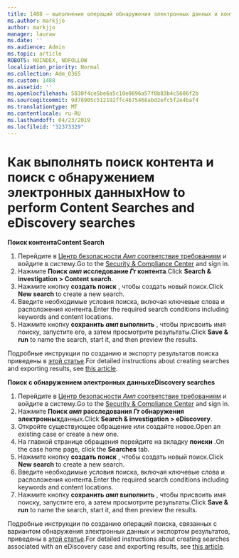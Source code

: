 ```yaml
---
title: 1488 — выполнение операций обнаружения электронных данных и контента
ms.author: markjjo
author: markjjo
manager: lauraw
ms.date: ''
ms.audience: Admin
ms.topic: article
ROBOTS: NOINDEX, NOFOLLOW
localization_priority: Normal
ms.collection: Adm_O365
ms.custom: 1488
ms.assetid: ''
ms.openlocfilehash: 5830f4ce5be6a5c10e0696a57f0b83b4c5606f2b
ms.sourcegitcommit: 9d78905c512192ffc4675468abd2efc5f2e4baf4
ms.translationtype: MT
ms.contentlocale: ru-RU
ms.lasthandoff: 04/23/2019
ms.locfileid: "32373329"
---
```

# <a name="how-to-perform-content-searches-and-ediscovery-searches"></a><span data-ttu-id="b3f09-102">Как выполнять поиск контента и поиск с обнаружением электронных данных</span><span class="sxs-lookup"><span data-stu-id="b3f09-102">How to perform Content Searches and eDiscovery searches</span></span>

<span data-ttu-id="b3f09-103">**Поиск контента**</span><span class="sxs-lookup"><span data-stu-id="b3f09-103">**Content Search**</span></span>

1. <span data-ttu-id="b3f09-104">Перейдите в [Центр безопасности _Амп_ соответствие требованиям](https://protection.office.com) и войдите в систему.</span><span class="sxs-lookup"><span data-stu-id="b3f09-104">Go to the [Security & Compliance Center](https://protection.office.com) and sign in.</span></span>
2. <span data-ttu-id="b3f09-105">Нажмите **Поиск _амп_ исследование _Гт_ контента**.</span><span class="sxs-lookup"><span data-stu-id="b3f09-105">Click **Search & investigation > Content search**.</span></span>
3. <span data-ttu-id="b3f09-106">Нажмите кнопку **создать поиск** , чтобы создать новый поиск.</span><span class="sxs-lookup"><span data-stu-id="b3f09-106">Click **New search** to create a new search.</span></span>
4. <span data-ttu-id="b3f09-107">Введите необходимые условия поиска, включая ключевые слова и расположения контента.</span><span class="sxs-lookup"><span data-stu-id="b3f09-107">Enter the required search conditions including keywords and content locations.</span></span>  
5. <span data-ttu-id="b3f09-108">Нажмите кнопку **сохранить _амп_ выполнить** , чтобы присвоить имя поиску, запустите его, а затем просмотрите результаты.</span><span class="sxs-lookup"><span data-stu-id="b3f09-108">Click **Save & run** to name the search, start it, and then preview the results.</span></span> 
 
<span data-ttu-id="b3f09-109">Подробные инструкции по созданию и экспорту результатов поиска приведены в [этой статье](https://docs.microsoft.com/office365/securitycompliance/content-search).</span><span class="sxs-lookup"><span data-stu-id="b3f09-109">For detailed instructions about creating searches and exporting results, see [this article](https://docs.microsoft.com/office365/securitycompliance/content-search).</span></span>

<span data-ttu-id="b3f09-110">**Поиск с обнаружением электронных данных**</span><span class="sxs-lookup"><span data-stu-id="b3f09-110">**eDiscovery searches**</span></span>

1. <span data-ttu-id="b3f09-111">Перейдите в [Центр безопасности _Амп_ соответствие требованиям](https://protection.office.com) и войдите в систему.</span><span class="sxs-lookup"><span data-stu-id="b3f09-111">Go to the [Security & Compliance Center](https://protection.office.com) and sign in.</span></span>
2. <span data-ttu-id="b3f09-112">Нажмите **Поиск _амп_ расследования _Гт_ обнаружения электронных**данных.</span><span class="sxs-lookup"><span data-stu-id="b3f09-112">Click **Search & investigation > eDiscovery**.</span></span>
3. <span data-ttu-id="b3f09-113">Откройте существующее обращение или создайте новое.</span><span class="sxs-lookup"><span data-stu-id="b3f09-113">Open an existing case or create a new one.</span></span>
4. <span data-ttu-id="b3f09-114">На главной странице обращения перейдите на вкладку **поиски** .</span><span class="sxs-lookup"><span data-stu-id="b3f09-114">On the case home page, click the **Searches** tab.</span></span>  
5. <span data-ttu-id="b3f09-115">Нажмите кнопку **создать поиск** , чтобы создать новый поиск.</span><span class="sxs-lookup"><span data-stu-id="b3f09-115">Click **New search** to create a new search.</span></span>
6. <span data-ttu-id="b3f09-116">Введите необходимые условия поиска, включая ключевые слова и расположения контента.</span><span class="sxs-lookup"><span data-stu-id="b3f09-116">Enter the required search conditions including keywords and content locations.</span></span>  
7. <span data-ttu-id="b3f09-117">Нажмите кнопку **сохранить _амп_ выполнить** , чтобы присвоить имя поиску, запустите его, а затем просмотрите результаты.</span><span class="sxs-lookup"><span data-stu-id="b3f09-117">Click **Save & run** to name the search, start it, and then preview the results.</span></span>

<span data-ttu-id="b3f09-118">Подробные инструкции по созданию операций поиска, связанных с вариантом обнаружения электронных данных и экспортом результатов, приведены в [этой статье](https://docs.microsoft.com/office365/securitycompliance/ediscovery-cases).</span><span class="sxs-lookup"><span data-stu-id="b3f09-118">For detailed instructions about creating searches associated with an eDiscovery case and exporting results, see [this article](https://docs.microsoft.com/office365/securitycompliance/ediscovery-cases).</span></span>